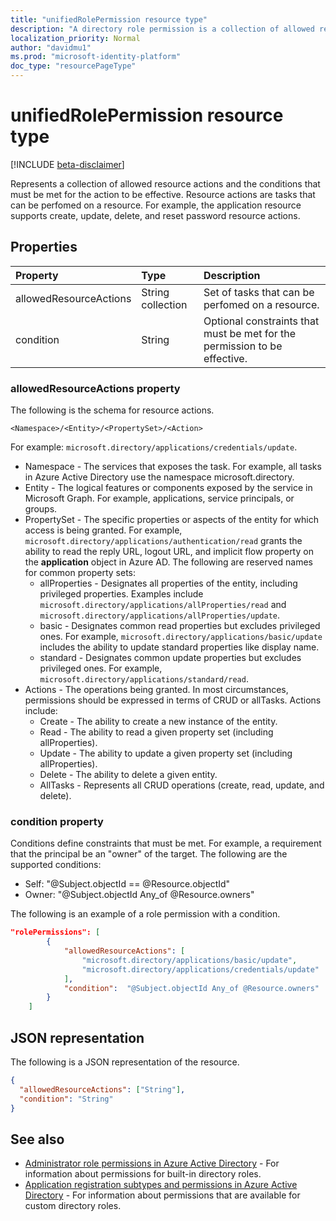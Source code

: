 ```yaml
---
title: "unifiedRolePermission resource type"
description: "A directory role permission is a collection of allowed resource actions and conditions."
localization_priority: Normal
author: "davidmu1"
ms.prod: "microsoft-identity-platform"
doc_type: "resourcePageType"
---
```


# unifiedRolePermission resource type

[!INCLUDE [beta-disclaimer](../../includes/beta-disclaimer.md)]

Represents a collection of allowed resource actions and the conditions that must be met for the action to be effective. 
Resource actions are tasks that can be perfomed on a resource. For example, the application resource supports create, update, delete, and reset password resource actions.

## Properties

| Property     | Type        | Description |
|:-------------|:------------|:------------|
|allowedResourceActions|String collection| Set of tasks that can be perfomed on a resource. |
|condition|String| Optional constraints that must be met for the permission to be effective. |

### allowedResourceActions property

The following is the schema for resource actions.  

```
<Namespace>/<Entity>/<PropertySet>/<Action>  
```
For example: `microsoft.directory/applications/credentials/update`.  

- Namespace - The services that exposes the task. For example, all tasks in Azure Active Directory use the namespace microsoft.directory.  
- Entity - The logical features or components exposed by the service in Microsoft Graph. For example, applications, service principals, or groups.
- PropertySet - The specific properties or aspects of the entity for which access is being granted. For example, 
`microsoft.directory/applications/authentication/read` grants the ability to read the reply URL, logout URL, and implicit flow property on the **application** object in Azure AD. The following are reserved names for common property sets:  
  - allProperties - Designates all properties of the entity, including privileged properties. Examples include `microsoft.directory/applications/allProperties/read` and `microsoft.directory/applications/allProperties/update`.
  - basic - Designates common read properties but excludes privileged ones. For example, `microsoft.directory/applications/basic/update` includes the ability to update standard properties like display name.
  - standard - Designates common update properties but excludes privileged ones. For example, `microsoft.directory/applications/standard/read`.
- Actions - The operations being granted. In most circumstances, permissions should be expressed in terms of CRUD or allTasks. Actions include:
  - Create - The ability to create a new instance of the entity.
  - Read - The ability to read a given property set (including allProperties).
  - Update - The ability to update a given property set (including allProperties).
  - Delete - The ability to delete a given entity.
  - AllTasks - Represents all CRUD operations (create, read, update, and delete). 

### condition property
Conditions define constraints that must be met. For example, a requirement that the principal be an "owner" of the target. The following are the supported conditions:

- Self: "@Subject.objectId == @Resource.objectId"
- Owner: "@Subject.objectId Any_of @Resource.owners"

The following is an example of a role permission with a condition.

```json
"rolePermissions": [
        {
            "allowedResourceActions": [
                "microsoft.directory/applications/basic/update",
                "microsoft.directory/applications/credentials/update"
            ],
            "condition":  "@Subject.objectId Any_of @Resource.owners"
        }
    ]

```

## JSON representation

The following is a JSON representation of the resource.

<!-- {
  "blockType": "resource",
  "optionalProperties": [

  ],
  "@odata.type": "microsoft.graph.unifiedRolePermission",
  "baseType": null
}-->

```json
{
  "allowedResourceActions": ["String"],
  "condition": "String"
}
```
## See also

- [Administrator role permissions in Azure Active Directory](https://docs.microsoft.com/azure/active-directory/users-groups-roles/directory-assign-admin-roles) - For information about permissions for built-in directory roles.
- [Application registration subtypes and permissions in Azure Active Directory](https://docs.microsoft.com/azure/active-directory/users-groups-roles/roles-custom-available-permissions) -  For information about permissions that are available for custom directory roles. 

<!-- uuid: 16cd6b66-4b1a-43a1-adaf-3a886856ed98
2019-02-04 14:57:30 UTC -->
<!-- {
  "type": "#page.annotation",
  "description": "unifiedRolePermission resource",
  "keywords": "",
  "section": "documentation",
  "tocPath": ""
}-->
